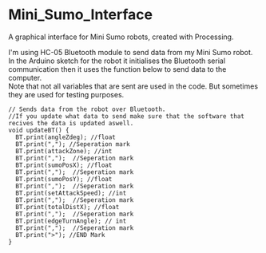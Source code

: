 # Mini_Sumo_Interface

A graphical interface for Mini Sumo robots, created with Processing.

I'm using HC-05 Bluetooth module to send data from my Mini Sumo robot.\
In the Arduino sketch for the robot it initialises the Bluetooth serial communication
then it uses the function below to send data to the computer.\
Note that not all variables that are sent are used in the code. But sometimes they are used for testing purposes. 

```
// Sends data from the robot over Bluetooth.
//If you update what data to send make sure that the software that recives the data is updated aswell.
void updateBT() {
  BT.print(angleZdeg); //float
  BT.print(","); //Seperation mark
  BT.print(attackZone); //int
  BT.print(",");  //Seperation mark
  BT.print(sumoPosX); //float
  BT.print(",");  //Seperation mark
  BT.print(sumoPosY); //float
  BT.print(",");  //Seperation mark   
  BT.print(setAttackSpeed); //int
  BT.print(",");  //Seperation mark
  BT.print(totalDistX); //float
  BT.print(",");  //Seperation mark
  BT.print(edgeTurnAngle); // int
  BT.print(",");  //Seperation mark
  BT.print(">"); //END Mark
}
```